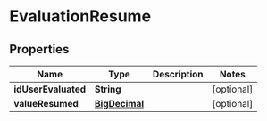 
# EvaluationResume

## Properties
Name | Type | Description | Notes
------------ | ------------- | ------------- | -------------
**idUserEvaluated** | **String** |  |  [optional]
**valueResumed** | [**BigDecimal**](BigDecimal.md) |  |  [optional]



